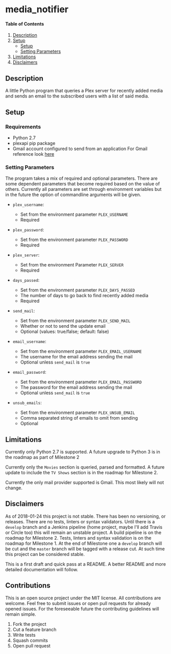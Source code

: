 # media_notifier

#### Table of Contents

1. [Description](#description)
2. [Setup](#setup)
    * [Setup](#requirements)
    * [Setting Parameters](#setting-parameters)
3. [Limitations](#limitations)
4. [Disclaimers](#disclaimers)

## Description

A little Python program that queries a Plex server for recently added media and
sends an email to the subscribed users with a list of said media.

## Setup

### Requirements

* Python 2.7
* plexapi pip package
* Gmail account configured to send from an application
  For Gmail reference look [here](http://naelshiab.com/tutorial-send-email-python/)

### Setting Parameters

The program takes a mix of required and optional parameters. There are some
dependent parameters that become required based on the value of others.
Currently all parameters are set through environment variables but in the future
the option of commandline arguments will be given.

* `plex_username`:
  * Set from the environment parameter `PLEX_USERNAME`
  * Required

* `plex_password`:
  * Set from the environment parameter `PLEX_PASSWORD`
  * Required

* `plex_server`:
  * Set from the environment Parameter `PLEX_SERVER`
  * Required

* `days_passed`:
  * Set from the environment parameter `PLEX_DAYS_PASSED`
  * The number of days to go back to find recently added media
  * Required

* `send_mail`:
  * Set from the environment parameter `PLEX_SEND_MAIL`
  * Whether or not to send the update email
  * Optional (values: true/false; default: false)

* `email_username`:
  * Set from the environment parameter `PLEX_EMAIL_USERNAME`
  * The username for the email address sending the mail
  * Optional unless `send_mail` is `true`

* `email_password`:
  * Set from the environment parameter `PLEX_EMAIL_PASSWORD`
  * The password for the email address sending the mail
  * Optional unless `send_mail` is `true`

* `unsub_emails`:
  * Set from the environment parameter `PLEX_UNSUB_EMAIL`
  * Comma separated string of emails to omit from sending
  * Optional

## Limitations

Currently only Python 2.7 is supported. A future upgrade to Python 3 is in the
roadmap as part of Milestone 2

Currently only the `Movies` section is queried, parsed and formatted. A future
update to include the `TV Shows` section is in the roadmap for Milestone 2.

Currently the only mail provider supported is Gmail. This most likely will not
change.

## Disclaimers

As of 2018-01-24 this project is not stable. There has been no versioning, or
releases. There are no tests, linters or syntax validators. Until there is a
`develop` branch and a Jenkins pipeline (home project, maybe I'll add Travis or
Circle too) this will remain an unstable project. A build pipeline is on the
roadmap for Milestone 2. Tests, linters and syntax validation is on the roadmap
for Milestone 1. At the end of Milestone one a `develop` branch will be cut and
the `master` branch will be tagged with a release cut. At such time this project
can be considered stable.


This is a first draft and quick pass at a README. A better README and more
detailed documentation will follow.

## Contributions

This is an open source project under the MIT license. All contributions are
welcome. Feel free to submit issues or open pull requests for already opened
issues. For the foreseeable future the contributing guidelines will remain
simple.

1. Fork the project
2. Cut a feature branch
3. Write tests
4. Squash commits
5. Open pull request

